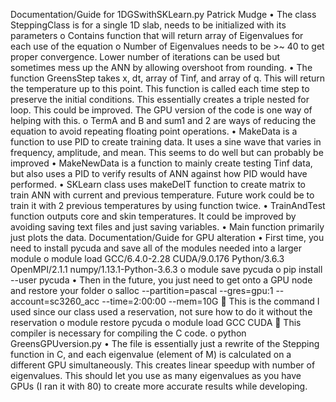 Documentation/Guide for 1DGSwithSKLearn.py
Patrick Mudge
•	The class SteppingClass is for a single 1D slab, needs to be initialized with its parameters
o	Contains function that will return array of Eigenvalues for each use of the equation
o	Number of Eigenvalues needs to be >~ 40 to get proper convergence.  Lower number of iterations can be used but sometimes mess up the ANN by allowing overshoot from rounding.
•	The function GreensStep takes x, dt, array of Tinf, and array of q.  This will return the temperature up to this point.  This function is called each time step to preserve the initial conditions.  This essentially creates a triple nested for loop.  This could be improved.  The GPU version of the code is one way of helping with this.
o	TermA and B and sum1 and 2 are ways of reducing the equation to avoid repeating floating point operations.
•	MakeData is a function to use PID to create training data.  It uses a sine wave that varies in frequency, amplitude, and mean.  This seems to do well but can probably be improved
•	MakeNewData is a function to mainly create testing Tinf data, but also uses a PID to verify results of ANN against how PID would have performed.
•	SKLearn class uses makeDelT function to create matrix to train ANN with current and previous temperature.  Future work could be to train it with 2 previous temperatures by using function twice.
•	TrainAndTest function outputs core and skin temperatures.  It could be improved by avoiding saving text files and just saving variables.
•	Main function primarily just plots the data.
Documentation/Guide for GPU alteration
•	First time, you need to install pycuda and save all of the modules needed into a larger module
o	module load GCC/6.4.0-2.28 CUDA/9.0.176 Python/3.6.3 OpenMPI/2.1.1 numpy/1.13.1-Python-3.6.3
o	module save pycuda
o	pip install --user pycuda
•	Then in the future, you just need to get onto a GPU node and restore your folder
o	salloc --partition=pascal --gres=gpu:1 --account=sc3260_acc --time=2:00:00 --mem=10G
	This is the command I used since our class used a reservation, not sure how to do it without the reservation
o	module restore pycuda
o	module load GCC CUDA
	This compiler is necessary for compiling the C code.
o	python GreensGPUversion.py
•	The file is essentially just a rewrite of the Stepping function in C, and each eigenvalue (element of M) is calculated on a different GPU simultaneously.  This creates linear speedup with number of eigenvalues.  This should let you use as many eigenvalues as you have GPUs (I ran it with 80) to create more accurate results while developing.
